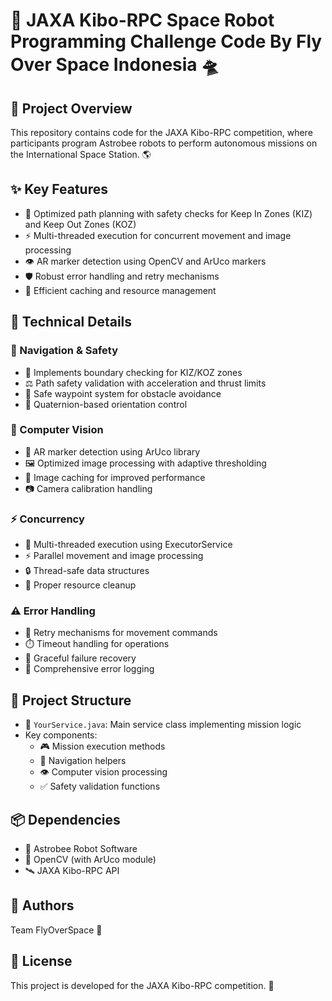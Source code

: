 # 🚀 JAXA Kibo-RPC Space Robot Programming Challenge Code By Fly Over Space Indonesia 🛸

## 🌟 Project Overview
This repository contains code for the JAXA Kibo-RPC competition, where participants program Astrobee robots to perform autonomous missions on the International Space Station. 🌎

## ✨ Key Features
- 🎯 Optimized path planning with safety checks for Keep In Zones (KIZ) and Keep Out Zones (KOZ)
- ⚡ Multi-threaded execution for concurrent movement and image processing
- 👁️ AR marker detection using OpenCV and ArUco markers
- 🛡️ Robust error handling and retry mechanisms
- 💾 Efficient caching and resource management

## 🔧 Technical Details

### 🧭 Navigation & Safety
- 🚧 Implements boundary checking for KIZ/KOZ zones
- ⚖️ Path safety validation with acceleration and thrust limits
- 🎯 Safe waypoint system for obstacle avoidance
- 🔄 Quaternion-based orientation control

### 📸 Computer Vision
- 🎯 AR marker detection using ArUco library
- 🖼️ Optimized image processing with adaptive thresholding
- 💽 Image caching for improved performance
- 📷 Camera calibration handling

### ⚡ Concurrency
- 🔄 Multi-threaded execution using ExecutorService
- ⚡ Parallel movement and image processing
- 🔒 Thread-safe data structures
- 🧹 Proper resource cleanup

### ⚠️ Error Handling
- 🔄 Retry mechanisms for movement commands
- ⏱️ Timeout handling for operations
- 🛟 Graceful failure recovery
- 📝 Comprehensive error logging

## 📁 Project Structure
- 📄 `YourService.java`: Main service class implementing mission logic
- Key components:
  - 🎮 Mission execution methods
  - 🧭 Navigation helpers
  - 👁️ Computer vision processing
  - ✅ Safety validation functions

## 📦 Dependencies
- 🤖 Astrobee Robot Software
- 📸 OpenCV (with ArUco module)
- 🛰️ JAXA Kibo-RPC API

## 👥 Authors
Team FlyOverSpace 🌠

## 📜 License
This project is developed for the JAXA Kibo-RPC competition. 🚀
